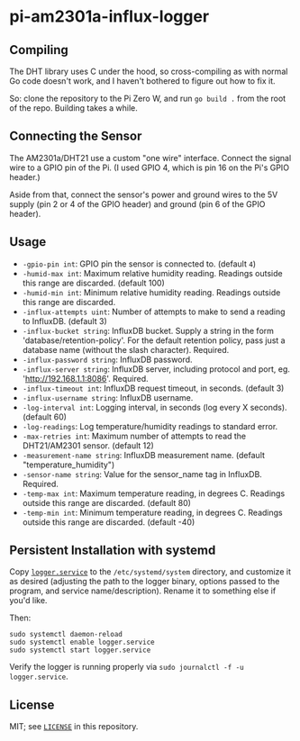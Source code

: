 # pi-am2301a-influx-logger

## Compiling

The DHT library uses C under the hood, so cross-compiling as with normal Go code doesn't work, and I haven't bothered to figure out how to fix it.

So: clone the repository to the Pi Zero W, and run `go build .` from the root of the repo. Building takes a while.

## Connecting the Sensor

The AM2301a/DHT21 use a custom "one wire" interface. Connect the signal wire to a GPIO pin of the Pi. (I used GPIO 4, which is pin 16 on the Pi's GPIO header.)

Aside from that, connect the sensor's power and ground wires to the 5V supply (pin 2 or 4 of the GPIO header) and ground (pin 6 of the GPIO header).

## Usage

- `-gpio-pin int`: GPIO pin the sensor is connected to. (default `4`)
- `-humid-max int`: Maximum relative humidity reading. Readings outside this range are discarded. (default 100)
- `-humid-min int`: Minimum relative humidity reading. Readings outside this range are discarded.
- `-influx-attempts uint`: Number of attempts to make to send a reading to InfluxDB. (default 3)
- `-influx-bucket string`: InfluxDB bucket. Supply a string in the form 'database/retention-policy'. For the default retention policy, pass just a database name (without the slash character). Required.
- `-influx-password string`: InfluxDB password.
- `-influx-server string`: InfluxDB server, including protocol and port, eg. 'http://192.168.1.1:8086'. Required.
- `-influx-timeout int`: InfluxDB request timeout, in seconds. (default 3)
- `-influx-username string`: InfluxDB username.
- `-log-interval int`: Logging interval, in seconds (log every X seconds). (default 60)
- `-log-readings`: Log temperature/humidity readings to standard error.
- `-max-retries int`: Maximum number of attempts to read the DHT21/AM2301 sensor. (default 12)
- `-measurement-name string`: InfluxDB measurement name. (default "temperature_humidity")
- `-sensor-name string`: Value for the sensor_name tag in InfluxDB. Required.
- `-temp-max int`: Maximum temperature reading, in degrees C. Readings outside this range are discarded. (default 80)
- `-temp-min int`: Minimum temperature reading, in degrees C. Readings outside this range are discarded. (default -40)

## Persistent Installation with systemd

Copy [`logger.service`](logger.service) to the `/etc/systemd/system` directory, and customize it as desired (adjusting the path to the logger binary, options passed to the program, and service name/description). Rename it to something else if you'd like.

Then:
```
sudo systemctl daemon-reload
sudo systemctl enable logger.service
sudo systemctl start logger.service
```

Verify the logger is running properly via `sudo journalctl -f -u logger.service`.

## License

MIT; see [`LICENSE`](LICENSE) in this repository.
